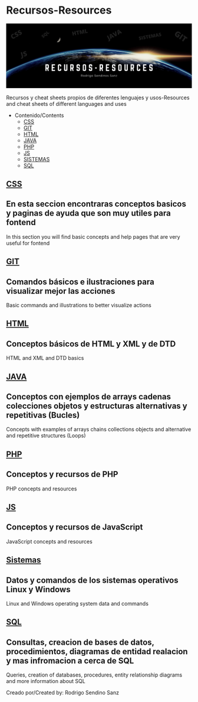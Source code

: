 # Recursos-Resources
<img src="https://github.com/RodrigoSendinoSanz/Recursos-Resources/blob/main/haeadergithub.png" alt="cabecera">

  Recursos y cheat sheets propios de diferentes lenguajes y usos-Resources and cheat sheets of different languages ​​and uses



- Contenido/Contents
     - [CSS](#CSS)
     - [GIT](#GIT)
     - [HTML](#HTML)
     - [JAVA](#JAVA)
     - [PHP](#PHP)
     - [JS](#JS)
     - [SISTEMAS](#SISTEMAS)  
     - [SQL](#SQL)


## <a href="https://github.com/RodrigoSendinoSanz/Recursos-Resources/tree/main/CSS">CSS</a>
En esta seccion encontraras conceptos basicos y paginas de ayuda que son muy utiles para fontend
----------
In this section you will find basic concepts and help pages that are very useful for fontend

## <a href="https://github.com/RodrigoSendinoSanz/Recursos-Resources/tree/main/GIT">GIT</a>
Comandos básicos e ilustraciones para visualizar mejor las acciones
----------
Basic commands and illustrations to better visualize actions

## <a href="https://github.com/RodrigoSendinoSanz/Recursos-Resources/tree/main/HTML">HTML</a>
Conceptos básicos de HTML y XML y de DTD
----------
HTML and XML and DTD basics

## <a href="https://github.com/RodrigoSendinoSanz/Recursos-Resources/tree/main/Java">JAVA</a>
Conceptos con ejemplos de arrays cadenas colecciones objetos y estructuras alternativas y repetitivas (Bucles)
----------
Concepts with examples of arrays chains collections objects and alternative and repetitive structures (Loops)

## <a href="https://github.com/RodrigoSendinoSanz/Recursos-Resources/tree/main/PHP">PHP</a>
Conceptos y recursos de PHP
----------
PHP concepts and resources

## <a href="https://github.com/RodrigoSendinoSanz/Recursos-Resources/tree/main/JS">JS</a>
Conceptos y recursos de JavaScript
----------
JavaScript concepts and resources

## <a href="https://github.com/RodrigoSendinoSanz/Recursos-Resources/tree/main/Sistemas">Sistemas</a>
Datos y comandos de los sistemas operativos Linux y Windows
----------
Linux and Windows operating system data and commands

## <a href="https://github.com/RodrigoSendinoSanz/Recursos-Resources/tree/main/SQL">SQL</a>
Consultas, creacion de bases de datos, procedimientos, diagramas de entidad realacion  y mas infromacion a cerca de SQL
----------
Queries, creation of databases, procedures, entity relationship diagrams and more information about SQL

Creado por/Created by: 
Rodrigo Sendino Sanz
